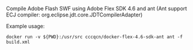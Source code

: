 Compile Adobe Flash SWF using Adobe Flex SDK 4.6 and ant
(Ant support ECJ compiler: org.eclipse.jdt.core.JDTCompilerAdapter)


Example usage:
```
docker run -v ${PWD}:/usr/src cccqcn/docker-flex-4.6-sdk-ant ant -f build.xml
```